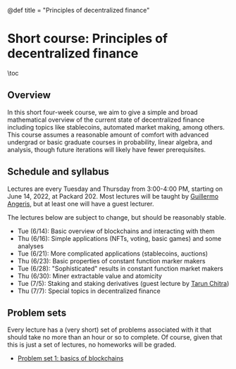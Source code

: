 @def title = "Principles of decentralized finance"

# Short course: Principles of decentralized finance

\toc

## Overview
In this short four-week course, we aim to give a simple and broad mathematical
overview of the current state of decentralized finance including topics like
stablecoins, automated market making, among others. This course assumes a
reasonable amount of comfort with advanced undergrad or basic graduate courses
in probability, linear algebra, and analysis, though future iterations 
will likely have fewer prerequisites.

## Schedule and syllabus
Lectures are every Tuesday and Thursday from 3:00-4:00 PM, starting on June 14,
2022, at Packard 202. Most lectures will be taught by
[Guillermo Angeris](https://angeris.github.io), but at least one will have a guest
lecturer.

The lectures below are subject to change, but should be reasonably stable.
- Tue (6/14): Basic overview of blockchains and interacting with them
- Thu (6/16): Simple applications (NFTs, voting, basic games) and some analyses
- Tue (6/21): More complicated applications (stablecoins, auctions)
- Thu (6/23): Basic properties of constant function marker makers
- Tue (6/28): "Sophisticated" results in constant function market makers
- Thu (6/30): Miner extractable value and atomicity
- Tue (7/5): Staking and staking derivatives (guest lecture by [Tarun Chitra](https://twitter.com/tarunchitra/))
- Thu (7/7): Special topics in decentralized finance

## Problem sets
Every lecture has a (very short) set of problems associated with it that should
take no more than an hour or so to complete. Of course, given that this is just
a set of lectures, no homeworks will be graded.

- [Problem set 1: basics of blockchains](psets/exercises-01.pdf)

